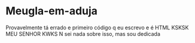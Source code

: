 # Meugla-em-aduja
Provavelmente tá errado e primeiro código q eu escrevo e é HTML KSKSK MEU SENHOR KWKS  N sei nada sobre isso, mas sou dedicada 
